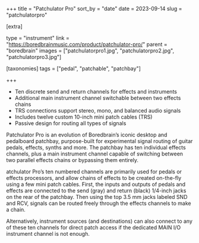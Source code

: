 +++
title = "Patchulator Pro"
sort_by = "date"
date = 2023-09-14
slug = "patchulatorpro"

[extra]

type = "instrument"
link = "https://boredbrainmusic.com/product/patchulator-pro/"
parent = "boredbrain"
images = ["patchulatorpro1.jpg", "patchulatorpro2.jpg", "patchulatorpro3.jpg"]

[taxonomies]
tags = ["pedal", "patchable", "patchbay"]

+++

- Ten discrete send and return channels for effects and instruments
- Additional main instrument channel switchable between two effects chains
- TRS connections support stereo, mono, and balanced audio signals
- Includes twelve custom 10-inch mini patch cables (TRS)
- Passive design for routing all types of signals

Patchulator Pro is an evolution of Boredbrain’s iconic desktop and pedalboard patchbay, purpose-built for experimental signal routing of guitar pedals, effects, synths and more. The patchbay has ten individual effects channels, plus a main instrument channel capable of switching between two parallel effects chains or bypassing them entirely.

atchulator Pro’s ten numbered channels are primarily used for pedals or effects processors, and allow chains of effects to be created on-the-fly using a few mini patch cables. First, the inputs and outputs of pedals and effects are connected to the send (gray) and return (black) 1/4-inch jacks on the rear of the patchbay. Then using the top 3.5 mm jacks labeled SND and RCV, signals can be routed freely through the effects channels to make a chain.

Alternatively, instrument sources (and destinations) can also connect to any of these ten channels for direct patch access if the dedicated MAIN I/O instrument channel is not enough.

